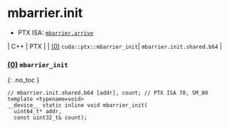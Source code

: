 # mbarrier.init

-  PTX ISA: [`mbarrier.arrive`](https://docs.nvidia.com/cuda/parallel-thread-execution/index.html#parallel-synchronization-and-communication-instructions-mbarrier-init)

| C++ | PTX |
| [(0)](#0-mbarrier_init) `cuda::ptx::mbarrier_init`| `mbarrier.init.shared.b64` |


### [(0)](#0-mbarrier_init) `mbarrier_init`
{: .no_toc }
```cuda
// mbarrier.init.shared.b64 [addr], count; // PTX ISA 70, SM_80
template <typename=void>
__device__ static inline void mbarrier_init(
  uint64_t* addr,
  const uint32_t& count);
```
